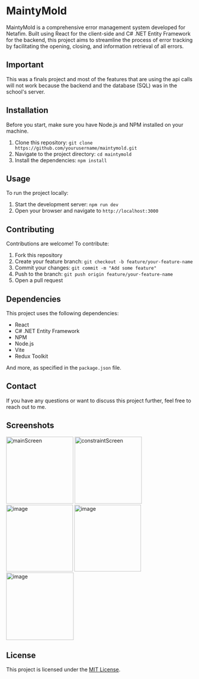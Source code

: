 # MaintyMold

MaintyMold is a comprehensive error management system developed for Netafim. Built using React for the client-side and C# .NET Entity Framework for the backend, this project aims to streamline the process of error tracking by facilitating the opening, closing, and information retrieval of all errors.

## Important

This was a finals project and most of the features that are using the api calls will not work because the backend and the database (SQL) was in the school's server.

## Installation

Before you start, make sure you have Node.js and NPM installed on your machine.

1. Clone this repository: `git clone https://github.com/yourusername/maintymold.git`
2. Navigate to the project directory: `cd maintymold`
3. Install the dependencies: `npm install`

## Usage

To run the project locally:

1. Start the development server: `npm run dev`
2. Open your browser and navigate to `http://localhost:3000`

## Contributing

Contributions are welcome! To contribute:

1. Fork this repository
2. Create your feature branch: `git checkout -b feature/your-feature-name`
3. Commit your changes: `git commit -m "Add some feature"`
4. Push to the branch: `git push origin feature/your-feature-name`
5. Open a pull request

## Dependencies

This project uses the following dependencies:

- React
- C# .NET Entity Framework
- NPM
- Node.js
- Vite
- Redux Toolkit

And more, as specified in the `package.json` file.

## Contact

If you have any questions or want to discuss this project further, feel free to reach out to me.

## Screenshots

<img width="181" alt="mainScreen" src="https://github.com/PickleAmit/Netafim-MaintoMold/assets/116790985/48f54e77-dcdf-4a6a-a21f-d9eac603c0ec">
<img width="181" alt="constraintScreen" src="https://github.com/PickleAmit/Netafim-MaintoMold/assets/116790985/746a5ad2-8f80-4891-9f4c-1258d472ec06">
<img width="180" alt="image" src="https://github.com/PickleAmit/Netafim-MaintoMold/assets/116790985/03c19cfc-460a-41bb-bdbb-a53074e481b3">
<img width="180" alt="image" src="https://github.com/PickleAmit/Netafim-MaintoMold/assets/116790985/b5d81f3f-2f66-49d8-9828-2c9c4bbfcb87">
<img width="182" alt="image" src="https://github.com/PickleAmit/Netafim-MaintoMold/assets/116790985/26cfb276-642b-41ee-bd60-eb4d4f6384bd">


## License

This project is licensed under the [MIT License](LICENSE).
